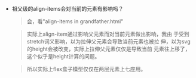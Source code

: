 
- 祖父级的align-items会对当前的元素有影响吗？

    > 会，看"align-items in grandfather.html"

    > 实际上align-item通过影响父元素而对当前元素做出影响，我由
    于受到stretch词义影响，以为拉伸父元素会导致当前元素也被拉
    伸，以为svg的height会被改变，实际上拉伸父元素仅仅是导致当前
    元素往上移了，这个似乎是height计算的问题。

    > 所以实际上flex盒子模型仅仅在两层元素上七座用。